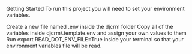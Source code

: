 Getting Started
To run this project you will need to set your environment variables.

Create a new file named .env inside the djcrm folder
Copy all of the variables inside djcrm/.template.env and assign your own values to them
Run export READ_DOT_ENV_FILE=True inside your terminal so that your environment variables file will be read.